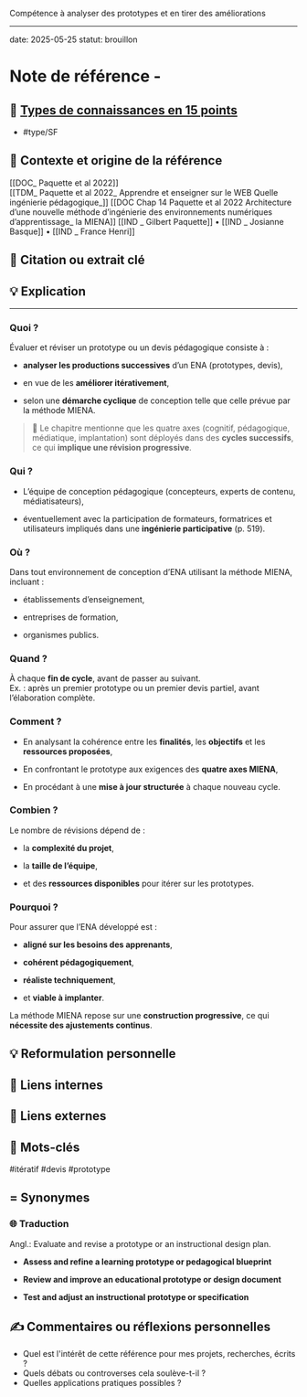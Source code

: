 Compétence à analyser des prototypes et en tirer des améliorations

---
date: 2025-05-25
statut: brouillon

# Note de référence - 

## 🔖 [Types de connaissances en 15 points](app://obsidian.md/Types%20de%20connaissances%20en%2015%20points) 

 
- #type/SF 
## 🎯 Contexte et origine de la référence
>
[[DOC_ Paquette et al 2022]]  
[[TDM_ Paquette et al 2022_ Apprendre et enseigner sur le WEB Quelle ingénierie pédagogique_]] 
[[DOC Chap 14 Paquette et al 2022 Architecture d’une nouvelle méthode d’ingénierie des environnements numériques d’apprentissage_  la MIENA]] [[IND _ Gilbert Paquette]] • [[IND _ Josianne Basque]] • [[IND _ France Henri]]
## 📝 Citation ou extrait clé


## 💡 Explication 

---

### **Quoi ?**

Évaluer et réviser un prototype ou un devis pédagogique consiste à :

- **analyser les productions successives** d’un ENA (prototypes, devis),
    
- en vue de les **améliorer itérativement**,
    
- selon une **démarche cyclique** de conception telle que celle prévue par la méthode MIENA.
    

> 📌 Le chapitre mentionne que les quatre axes (cognitif, pédagogique, médiatique, implantation) sont déployés dans des **cycles successifs**, ce qui **implique une révision progressive**.


### **Qui ?**

- L’équipe de conception pédagogique (concepteurs, experts de contenu, médiatisateurs),
    
- éventuellement avec la participation de formateurs, formatrices et utilisateurs impliqués dans une **ingénierie participative** (p. 519).
    

### **Où ?**

Dans tout environnement de conception d’ENA utilisant la méthode MIENA, incluant :

- établissements d’enseignement,
    
- entreprises de formation,
    
- organismes publics.
    

### **Quand ?**

À chaque **fin de cycle**, avant de passer au suivant.  
Ex. : après un premier prototype ou un premier devis partiel, avant l’élaboration complète.


### **Comment ?**

- En analysant la cohérence entre les **finalités**, les **objectifs** et les **ressources proposées**,
    
- En confrontant le prototype aux exigences des **quatre axes MIENA**,
    
- En procédant à une **mise à jour structurée** à chaque nouveau cycle.
    

### **Combien ?**

Le nombre de révisions dépend de :

- la **complexité du projet**,
    
- la **taille de l’équipe**,
    
- et des **ressources disponibles** pour itérer sur les prototypes.
    

### **Pourquoi ?**

Pour assurer que l’ENA développé est :

- **aligné sur les besoins des apprenants**,
    
- **cohérent pédagogiquement**,
    
- **réaliste techniquement**,
    
- et **viable à implanter**.
    

La méthode MIENA repose sur une **construction progressive**, ce qui **nécessite des ajustements continus**.

## 💡 Reformulation personnelle


## 🔗 Liens internes


## 🔗 Liens externes


## 🎁 Mots-clés

#itératif  #devis #prototype

## = Synonymes
 
### 🌐 Traduction

Angl.:
Evaluate and revise a prototype or an instructional design plan.

- **Assess and refine a learning prototype or pedagogical blueprint**
    
- **Review and improve an educational prototype or design document**
    
- **Test and adjust an instructional prototype or specification**


## ✍️ Commentaires ou réflexions personnelles
- Quel est l'intérêt de cette référence pour mes projets, recherches, écrits ?
- Quels débats ou controverses cela soulève-t-il ?
- Quelles applications pratiques possibles ?

